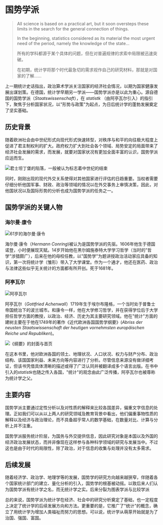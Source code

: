 # 国势学派
>All science is based on a practical art, but it soon oversteps these limits in the search for the general connection of things.
>
>In the beginning, statistics considered as its material the most urgent need of the period, namely the knowledge of the state...
>
>所有的学科都源于某个具体的问题，但在对普遍规律的求索中局限被迅速突破。
>
>在初期，统计学将那个时代最急切的需求视作自己的研究材料，那就是对国家的了解……

上一期统计史话指出，政治算术学派关注国家的经济社会情况，以期为国家健康发展出谋划策。在德国，统计学早期另一学派——国势学派亦是以此为重心。源自德国的国势学派（*Staatswissenschaft*），在 *statistk* （由阿亭瓦尔引入）的指引下，聚焦于分析国家状况，以"形势与政策"为起点，为日后统计学的蓬勃发展奠定了坚实基础。
## 历史背景
随着欧洲社会由中世纪形式向现代形式快速转型，对秩序与和平的向往极大程度上促进了君主制权利的扩大。政府权力扩大到社会各个领域、局势安定的局面带来了经济社会发展的需求，而发展，就要对国家状况有更加全面丰富的认识，国势学派应运而生。

![君士坦丁堡的陷落，一般被认为标志着中世纪的结束](https://cdn.luogu.com.cn/upload/image_hosting/61qqtnt3.png)

同时，刚刚出现的现代外交关系使得对其他国家进行评估的日趋重要。当权者需要仔细分析他国军事、财政、政治等领域的情况以在外交事务上审慎决策，因此，对他国状况以及国际形势的分析也成为国势学派的任务之一。 
## 国势学派的关键人物
### 海尔曼·康令
![61岁的海尔曼·康令](https://upload.wikimedia.org/wikipedia/commons/7/72/Hermann_Conring.jpg)

海尔曼·康令（*Hermann Conring*)被认为是国势学派的先驱。1606年他生于德国诺登，小时便展现天赋。14岁开始他在黑尔姆施泰特大学学习哲学（当时的"哲学"涉猎颇广），后来在他的母校任教，以"国势学"为题讲授政治活动家应具备的知识，第一次将统计学（雏形）带入了大学课堂。作为一个通才，他还在医药、政治与法律这些似乎无关统计的方面都有所开创。死于1681年。
### 阿亭瓦尔
![阿亭瓦尔](https://cdn.luogu.com.cn/upload/image_hosting/e8suxf7v.png)

阿亭瓦尔（*Gottfried Achenwall*）1719年生于埃尔布隆格，一个当时处于普鲁士帝国统治下的波兰城市。和康令一样，他在大学修习哲学，并在获得学位后于大学担任哲学方面的教授，以政治、经济、历史为其主要研究领域。他在"统计"方面的建树主要在于他在1749年的著作《近代欧洲各国国势学纲要》(*Abriss der neusten Staatswissenschaft der
heutigen vornehmsten europäischen Reiche und Republiken*)。

![《纲要》的封面与首页](https://cdn.luogu.com.cn/upload/image_hosting/fzd9ki42.png)

在这本书里，他对欧洲各国的领土、地理状况、人口状况、权力与财产分布、政治结构、该国国家利益、未来方向等内容进行了分析。尽管信息来源没有做详细考证，但该书凭借具体清晰的描述或得了广泛认同并被翻译成多个语言出版。在书中引入的*statistk*也随之传入各国，"统计"的观念由此广泛传播，阿亭瓦尔也被尊称为统计学之父。
## 主要内容
国势学派主要通过定性分析以及对性质的解释来比较各国差异，偏重文字信息的处理。正如我们可以从以上两人的研究领域及教育背景中看出，他们偏重事物性质的解释以及经济与政治理论，而不具备超乎常人的数学基础，在数量对比、计算与分析上并不注重。

国势学派服务统计阶层，为国务与外交提供信息，因此研究对象是本国以及外国的经济政治发展状态，而并非像现在这样参与各种科学领域的研究与发展当中。不过这也是由于时代的局限性，除了政治，对于信息的收集与处理并没有太多需求。
## 后续发展
随着经济学、政治学、地理学等的发展，国势学的研究方向越来越狭窄，伴随着各个国家统计部门的建立、量化分析的引入，国势学的根基被动摇。以致后来人们认为国势学派有统计学之名，而无统计学之实。后来分裂为图表学派与比较学派

总的来说，国势学派为统计学在经济、社会中的研究分析奠定了基础，也一定程度上决定了统计学的后续发展方向和方法。更重要的是，它推广了"统计"的概念，确立了用统计学为增加人类福祉而努力的思想。可以说，统计学从萌芽开始就是为了治国、强国、富国。
